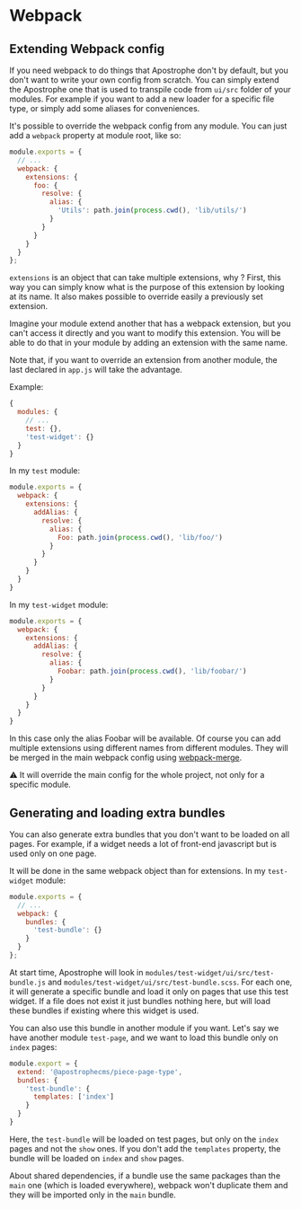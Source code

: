 # Webpack

## Extending Webpack config

If you need webpack to do things that Apostrophe don't by default, but you don't want to write your own config from scratch. You can simply extend the Apostrophe one that is used to transpile code from `ui/src` folder of your modules.
For example if you want to add a new loader for a specific file type, or simply add some aliases for conveniences.

It's possible to override the webpack config from any module. You can just add a `webpack` property at module root, like so:

```javascript
module.exports = {
  // ...
  webpack: {
    extensions: {
      foo: {
        resolve: {
          alias: {
            'Utils': path.join(process.cwd(), 'lib/utils/')
          }
        }
      }
    }
  }
};
```

`extensions` is an object that can take multiple extensions, why ? First, this way you can simply know what is the purpose of this extension by looking at its name. It also makes possible to override easily a previously set extension.

Imagine your module extend another that has a webpack extension, but you can't access it directly and you want to modify this extension. You will be able to do that in your module by adding an extension with the same name.

Note that, if you want to override an extension from another module, the last declared in `app.js` will take the advantage.

Example:

```javascript
{
  modules: {
    // ...
    test: {},
    'test-widget': {}
  }
}
```

In my  `test` module:

```javascript
module.exports = {
  webpack: {
    extensions: {
      addAlias: {
        resolve: {
          alias: {
            Foo: path.join(process.cwd(), 'lib/foo/')
          }
        }
      }
    }
  }
}
```

In my  `test-widget` module:

```javascript
module.exports = {
  webpack: {
    extensions: {
      addAlias: {
        resolve: {
          alias: {
            Foobar: path.join(process.cwd(), 'lib/foobar/')
          }
        }
      }
    }
  }
}
```

In this case only the alias Foobar will be available.
Of course you can add multiple extensions using different names from different modules.
They will be merged in the main webpack config using [webpack-merge](https://github.com/survivejs/webpack-merge).

:warning: It will override the main config for the whole project, not only for a specific module.

## Generating and loading extra bundles

You can also generate extra bundles that you don't want to be loaded on all pages.
For example, if a widget needs a lot of front-end javascript but is used only on one page.

It will be done in the same webpack object than for extensions.
In my `test-widget` module:

```javascript
module.exports = {
  // ...
  webpack: {
    bundles: {
      'test-bundle': {}
    }
  }
};
```

At start time, Apostrophe will look in `modules/test-widget/ui/src/test-bundle.js` and `modules/test-widget/ui/src/test-bundle.scss`. For each one, it will generate a specific bundle and load it only on pages that use this test widget.
If a file does not exist it just bundles nothing here, but will load these bundles if existing where this widget is used.

You can also use this bundle in another module if you want. Let's say we have another module `test-page`,
and we want to load this bundle only on `index` pages:


```javascript
module.export = {
  extend: '@apostrophecms/piece-page-type',
  bundles: {
    'test-bundle': {
      templates: ['index']
    }
  }
}
```

Here, the `test-bundle` will be loaded on test pages, but only on the `index` pages and not the `show` ones.
If you don't add the `templates` property, the bundle will be loaded on `index` and `show` pages.

About shared dependencies, if a bundle use the same packages than the `main` one (which is loaded everywhere), webpack won't duplicate them and they will be imported only in the `main` bundle.
